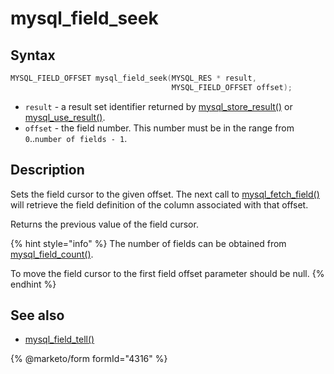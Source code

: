 # mysql\_field\_seek

## Syntax

```c
MYSQL_FIELD_OFFSET mysql_field_seek(MYSQL_RES * result,
                                    MYSQL_FIELD_OFFSET offset);
```

* `result` - a result set identifier returned by [mysql\_store\_result()](mysql_store_result.md) or [mysql\_use\_result()](mysql_use_result.md).
* `offset` - the field number. This number must be in the range from `0`..`number of fields - 1`.

## Description

Sets the field cursor to the given offset. The next call to [mysql\_fetch\_field()](mysql_fetch_field.md) will retrieve the field definition of the column associated with that offset.

Returns the previous value of the field cursor.

{% hint style="info" %}
The number of fields can be obtained from [mysql\_field\_count()](mysql_field_count.md).

To move the field cursor to the first field offset parameter should be null.
{% endhint %}

## See also

* [mysql\_field\_tell()](mysql_field_tell.md)


{% @marketo/form formId="4316" %}
